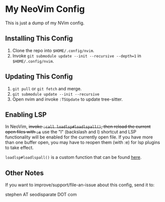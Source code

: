 # My NeoVim Config

This is just a dump of my NVim config.

## Installing This Config

1. Clone the repo into `$HOME/.config/nvim`.  
2. Invoke `git submodule update --init --recursive --depth=1` in
   `$HOME/.config/nvim`.

## Updating This Config

1. `git pull` or `git fetch` and merge.
2. `git submodule update --init --recursive`
3. Open nvim and invoke `:TSUpdate` to update tree-sitter.

## Enabling LSP

In NeoVim, ~~invoke `:call loadlsp#loadlspall()`, then reload the current open
files with `:e`~~ use the "<leader>l" (backslash and l) shortcut and LSP
functionality will be enabled for the currently open file. If you have more
than one buffer open, you may have to reopen them (with :e) for lsp plugins to
take effect.

`loadlsp#loadlspall()` is a custom function that can be found
[here](https://git.seodisparate.com/stephenseo/MyNeoVimConfig/src/branch/main/pack/packages/start/loadlsp/autoload/loadlsp.vim).

## Other Notes

If you want to improve/support/file-an-issue about this config, send it to:

stephen AT seodisparate DOT com
